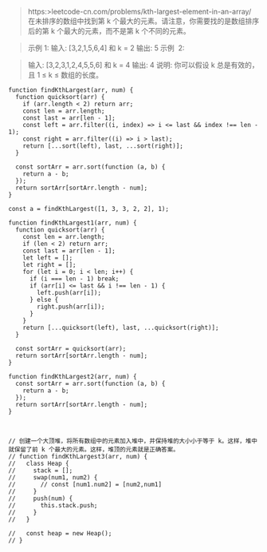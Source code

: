 > https:>leetcode-cn.com/problems/kth-largest-element-in-an-array/
> 在未排序的数组中找到第 k 个最大的元素。请注意，你需要找的是数组排序后的第 k 个最大的元素，而不是第 k 个不同的元素。

> 示例 1:
> 输入: [3,2,1,5,6,4] 和 k = 2
> 输出: 5
> 示例  2:

> 输入: [3,2,3,1,2,4,5,5,6] 和 k = 4
> 输出: 4
> 说明:
> 你可以假设 k 总是有效的，且 1 ≤ k ≤ 数组的长度。

```
function findKthLargest(arr, num) {
  function quicksort(arr) {
    if (arr.length < 2) return arr;
    const len = arr.length;
    const last = arr[len - 1];
    const left = arr.filter((i, index) => i <= last && index !== len - 1);
    const right = arr.filter((i) => i > last);
    return [...sort(left), last, ...sort(right)];
  }

  const sortArr = arr.sort(function (a, b) {
    return a - b;
  });
  return sortArr[sortArr.length - num];
}

const a = findKthLargest([1, 3, 3, 2, 2], 1);

function findKthLargest1(arr, num) {
  function quicksort(arr) {
    const len = arr.length;
    if (len < 2) return arr;
    const last = arr[len - 1];
    let left = [];
    let right = [];
    for (let i = 0; i < len; i++) {
      if (i === len - 1) break;
      if (arr[i] <= last && i !== len - 1) {
        left.push(arr[i]);
      } else {
        right.push(arr[i]);
      }
    }
    return [...quicksort(left), last, ...quicksort(right)];
  }

  const sortArr = quicksort(arr);
  return sortArr[sortArr.length - num];
}

function findKthLargest2(arr, num) {
  const sortArr = arr.sort(function (a, b) {
    return a - b;
  });
  return sortArr[sortArr.length - num];
}



// 创建一个大顶堆，将所有数组中的元素加入堆中，并保持堆的大小小于等于 k。这样，堆中就保留了前 k 个最大的元素。这样，堆顶的元素就是正确答案。
// function findKthLargest3(arr, num) {
//   class Heap {
//     stack = [];
//     swap(num1, num2) {
//       // const [num1.num2] = [num2,num1]
//     }
//     push(num) {
//       this.stack.push;
//     }
//   }

//   const heap = new Heap();
// }

```
